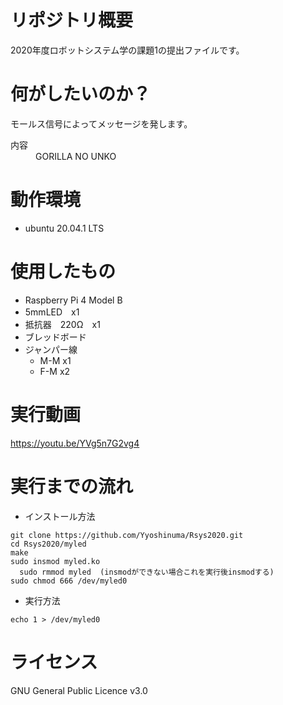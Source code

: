 # リポジトリ概要
2020年度ロボットシステム学の課題1の提出ファイルです。

# 何がしたいのか？
モールス信号によってメッセージを発します。   
<dl>
  <dt>内容</dt>
  <dd>GORILLA NO UNKO</dd>
  </dl>

# 動作環境
- ubuntu 20.04.1 LTS

# 使用したもの
- Raspberry Pi 4 Model B
- 5mmLED　x1
- 抵抗器　220Ω　x1
- ブレッドボード
- ジャンパー線　
    - M-M x1
    - F-M x2

# 実行動画
<https://youtu.be/YVg5n7G2vg4>

# 実行までの流れ
- インストール方法
```
git clone https://github.com/Yyoshinuma/Rsys2020.git
cd Rsys2020/myled
make
sudo insmod myled.ko
  sudo rmmod myled  (insmodができない場合これを実行後insmodする)
sudo chmod 666 /dev/myled0
```
- 実行方法
```
echo 1 > /dev/myled0    
```

# ライセンス
GNU General Public Licence v3.0

